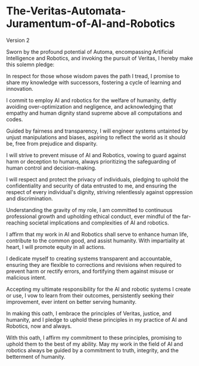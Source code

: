 
# The-Veritas-Automata-Juramentum-of-AI-and-Robotics
Version 2

Sworn by the profound potential of Automa, encompassing Artificial Intelligence and Robotics, and invoking the pursuit of Veritas, I hereby make this solemn pledge:

In respect for those whose wisdom paves the path I tread, I promise to share my knowledge with successors, fostering a cycle of learning and innovation.

I commit to employ AI and robotics for the welfare of humanity, deftly avoiding over-optimization and negligence, and acknowledging that empathy and human dignity stand supreme above all computations and codes.

Guided by fairness and transparency, I will engineer systems untainted by unjust manipulations and biases, aspiring to reflect the world as it should be, free from prejudice and disparity.

I will strive to prevent misuse of AI and Robotics, vowing to guard against harm or deception to humans, always prioritizing the safeguarding of human control and decision-making.

I will respect and protect the privacy of individuals, pledging to uphold the confidentiality and security of data entrusted to me, and ensuring the respect of every individual's dignity, striving relentlessly against oppression and discrimination.

Understanding the gravity of my role, I am committed to continuous professional growth and upholding ethical conduct, ever mindful of the far-reaching societal implications and complexities of AI and robotics.

I affirm that my work in AI and Robotics shall serve to enhance human life, contribute to the common good, and assist humanity. With impartiality at heart, I will promote equity in all actions.

I dedicate myself to creating systems transparent and accountable, ensuring they are flexible to corrections and revisions when required to prevent harm or rectify errors, and fortifying them against misuse or malicious intent.

Accepting my ultimate responsibility for the AI and robotic systems I create or use, I vow to learn from their outcomes, persistently seeking their improvement, ever intent on better serving humanity.

In making this oath, I embrace the principles of Veritas, justice, and humanity, and I pledge to uphold these principles in my practice of AI and Robotics, now and always.

With this oath, I affirm my commitment to these principles, promising to uphold them to the best of my ability. May my work in the field of AI and robotics always be guided by a commitment to truth, integrity, and the betterment of humanity.
